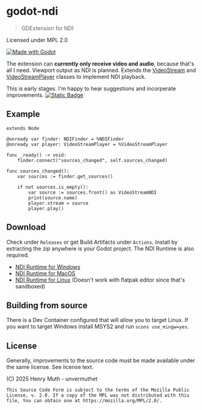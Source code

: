 # godot-ndi

> GDExtension for NDI

Licensed under MPL 2.0

[![Made with Godot](https://img.shields.io/badge/Made%20with-Godot-478CBF?style=flat&logo=godot%20engine&logoColor=white)](https://godotengine.org)

The extension can **currently only receive video and audio**, because that's all I need. Viewport output as NDI is planned. Extends the [VideoStream](https://docs.godotengine.org/en/stable/classes/class_videostream.html) and [VideoStreamPlayer](https://docs.godotengine.org/en/stable/classes/class_videostreamplayer.html) classes to implement NDI playback.


This is early stages. I'm happy to hear suggestions and incorperate improvements. [![Static Badge](https://img.shields.io/badge/unvermuthet-gray?style=flat&logo=discord&logoColor=white&labelColor=%235865F2)](https://discord.com/users/203583245223198722)

## Example

```GDScript
extends Node

@onready var finder: NDIFinder = %NDIFinder
@onready var player: VideoStreamPlayer = %VideoStreamPlayer

func _ready() -> void:
	finder.connect("sources_changed", self.sources_changed)
	
func sources_changed():
	var sources := finder.get_sources()
	
	if not sources.is_empty():
		var source := sources.front() as VideoStreamNDI
		print(source.name)
		player.stream = source
		player.play()

```

## Download

Check under `Releases` or get Build Artifacts under `Actions`. Install by extracting the zip anywhere is your Godot project. The NDI Runtime is also required.

- [NDI Runtime for Windows](http://ndi.link/NDIRedistV6)
- [NDI Runtime for MacOS](http://ndi.link/NDIRedistV6Apple)
- [NDI Runtime for Linux](https://github.com/DistroAV/DistroAV/wiki/1.-Installation#linux) (Doesn't work with flatpak editor since that's sandboxed)

## Building from source

There is a Dev Container configured that will allow you to target Linux.
If you want to target Windows install MSYS2 and run `scons use_mingw=yes`.

## License

Generally, improvements to the source code must be made available under the same license. See license text.

(C) 2025 Henry Muth - unvermuthet

    This Source Code Form is subject to the terms of the Mozilla Public
    License, v. 2.0. If a copy of the MPL was not distributed with this
    file, You can obtain one at https://mozilla.org/MPL/2.0/.
